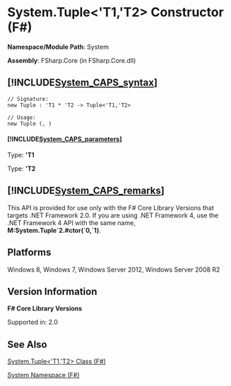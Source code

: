 # System.Tuple<'T1,'T2> Constructor (F#)

**Namespace/Module Path**: System

**Assembly**: FSharp.Core (in FSharp.Core.dll)


## [!INCLUDE[System_CAPS_syntax](//System/Token/System_CAPS_syntax_md.md)]

```
// Signature:
new Tuple : 'T1 * 'T2 -> Tuple<'T1,'T2>

// Usage:
new Tuple (, )
```

#### [!INCLUDE[System_CAPS_parameters](//System/Token/System_CAPS_parameters_md.md)]
Type: **'T1**


Type: **'T2**




## [!INCLUDE[System_CAPS_remarks](//System/Token/System_CAPS_remarks_md.md)]
This API is provided for use only with the F# Core Library Versions that targets .NET Framework 2.0. If you are using .NET Framework 4, use the .NET Framework 4 API with the same name, **M:System.Tuple&#96;2.#ctor(&#96;0,&#96;1)**.


## Platforms
Windows 8, Windows 7, Windows Server 2012, Windows Server 2008 R2


## Version Information
**F# Core Library Versions**

Supported in: 2.0




## See Also
[System.Tuple&#60;'T1,'T2&#62; Class &#40;F&#35;&#41;](System.Tuple%3C%27T1%2C%27T2%3E+Class+28%F%2329%.md)

[System Namespace &#40;F&#35;&#41;](System+Namespace+28%F%2329%.md)

